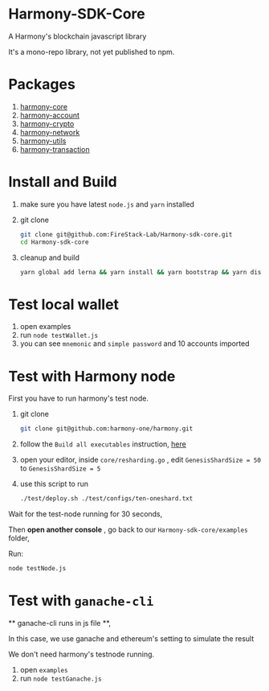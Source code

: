 # Harmony-SDK-Core

A Harmony's blockchain javascript library

It's a mono-repo library, not yet published to npm.

# Packages

1. [harmony-core](https://github.com/FireStack-Lab/Harmony-sdk-core/tree/master/packages/harmony-core)
2. [harmony-account](https://github.com/FireStack-Lab/Harmony-sdk-core/tree/master/packages/harmony-account)
3. [harmony-crypto](https://github.com/FireStack-Lab/Harmony-sdk-core/tree/master/packages/harmony-crypto)
4. [harmony-network](https://github.com/FireStack-Lab/Harmony-sdk-core/tree/master/packages/harmony-network)
5. [harmony-utils](https://github.com/FireStack-Lab/Harmony-sdk-core/tree/master/packages/harmony-utils)
6. [harmony-transaction](https://github.com/FireStack-Lab/Harmony-sdk-core/tree/master/packages/harmony-transaction)


# Install and Build
1. make sure you have latest `node.js` and `yarn` installed

2. git clone
   
   ```bash
   git clone git@github.com:FireStack-Lab/Harmony-sdk-core.git
   cd Harmony-sdk-core
   ```

3. cleanup and build
   
   ```bash
   yarn global add lerna && yarn install && yarn bootstrap && yarn dist
   ```


# Test local wallet

1. open examples
2. run `node testWallet.js`
3. you can see `mnemonic` and `simple password` and 10 accounts imported
   

# Test with Harmony node

First you have to run harmony's test node.

1. git clone
   
    ``` bash
    git clone git@github.com:harmony-one/harmony.git
    ```

2. follow the `Build all executables` instruction, [here](https://github.com/harmony-one/harmony/tree/master)
3. open your editor, inside `core/resharding.go` , edit `GenesisShardSize = 50` to `GenesisShardSize = 5`
4. use this script to run
   
   ```bash
   ./test/deploy.sh ./test/configs/ten-oneshard.txt
   ```

Wait for the test-node running for 30 seconds,

Then **open another console** , go back to our `Harmony-sdk-core/examples` folder, 

Run:

``` bash
node testNode.js
```


# Test with `ganache-cli`
** ganache-cli runs in js file **, 

In this case, we use ganache and ethereum's setting to simulate the result

We don't need harmony's testnode running.

1. open `examples`
2. run `node testGanache.js`
